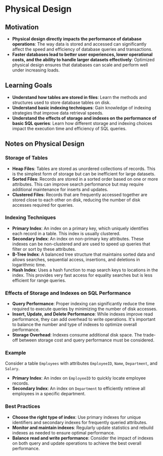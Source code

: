 # Physical Design

## Motivation

- **Physical design directly impacts the performance of database operations**: The way data is stored and accessed can significantly affect the speed and efficiency of database queries and transactions.
- **Faster databases lead to better user experiences, lower operational costs, and the ability to handle larger datasets effectively**: Optimized physical design ensures that databases can scale and perform well under increasing loads.

## Learning Goals

- **Understand how tables are stored in files**: Learn the methods and structures used to store database tables on disk.
- **Understand basic indexing techniques**: Gain knowledge of indexing strategies that improve data retrieval speeds.
- **Understand the effects of storage and indexes on the performance of basic SQL queries**: Learn how different storage and indexing choices impact the execution time and efficiency of SQL queries.

## Notes on Physical Design

### Storage of Tables

- **Heap Files**: Tables are stored as unordered collections of records. This is the simplest form of storage but can be inefficient for large datasets.
- **Sorted Files**: Records are stored in a sorted order based on one or more attributes. This can improve search performance but may require additional maintenance for inserts and updates.
- **Clustered Files**: Records that are frequently accessed together are stored close to each other on disk, reducing the number of disk accesses required for queries.

### Indexing Techniques

- **Primary Index**: An index on a primary key, which uniquely identifies each record in a table. This index is usually clustered.
- **Secondary Index**: An index on non-primary key attributes. These indexes can be non-clustered and are used to speed up queries that filter or sort by these attributes.
- **B-Tree Index**: A balanced tree structure that maintains sorted data and allows searches, sequential access, insertions, and deletions in logarithmic time.
- **Hash Index**: Uses a hash function to map search keys to locations in the index. This provides very fast access for equality searches but is less efficient for range queries.

### Effects of Storage and Indexes on SQL Performance

- **Query Performance**: Proper indexing can significantly reduce the time required to execute queries by minimizing the number of disk accesses.
- **Insert, Update, and Delete Performance**: While indexes improve read performance, they can add overhead to write operations. It's important to balance the number and type of indexes to optimize overall performance.
- **Storage Overhead**: Indexes consume additional disk space. The trade-off between storage cost and query performance must be considered.

### Example

Consider a table `Employees` with attributes `EmployeeID`, `Name`, `Department`, and `Salary`.

- **Primary Index**: An index on `EmployeeID` to quickly locate employee records.
- **Secondary Index**: An index on `Department` to efficiently retrieve all employees in a specific department.

### Best Practices

- **Choose the right type of index**: Use primary indexes for unique identifiers and secondary indexes for frequently queried attributes.
- **Monitor and maintain indexes**: Regularly update statistics and rebuild indexes as needed to ensure optimal performance.
- **Balance read and write performance**: Consider the impact of indexes on both query and update operations to achieve the best overall performance.
